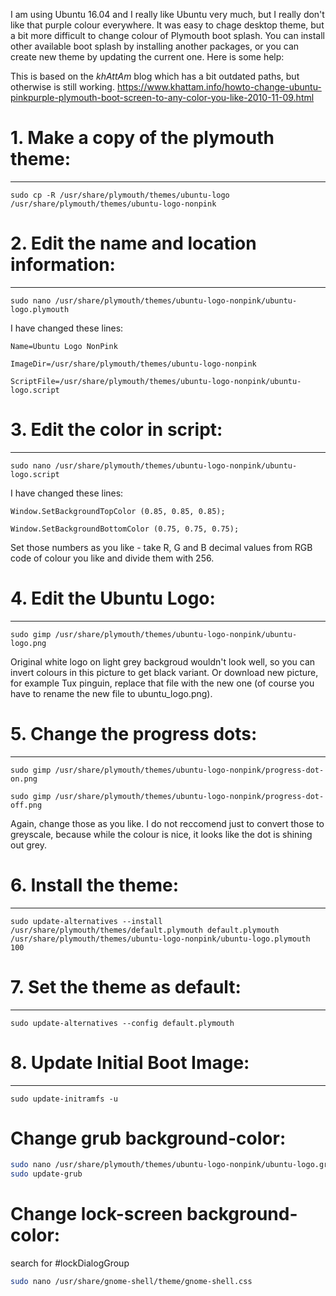 I am using Ubuntu 16.04 and I really like Ubuntu very much, but I really don't like that purple colour everywhere. It was easy to chage desktop theme, but a bit more difficult to change colour of Plymouth boot splash. You can install other available boot splash by installing another packages, or you can create new theme by updating the current one. Here is some help:

This is based on the _khAttAm_ blog which has a bit outdated paths, but otherwise is still working.
https://www.khattam.info/howto-change-ubuntu-pinkpurple-plymouth-boot-screen-to-any-color-you-like-2010-11-09.html

# 1. Make a copy of the plymouth theme:
---
```
sudo cp -R /usr/share/plymouth/themes/ubuntu-logo /usr/share/plymouth/themes/ubuntu-logo-nonpink
```
# 2. Edit the name and location information:
---
```
sudo nano /usr/share/plymouth/themes/ubuntu-logo-nonpink/ubuntu-logo.plymouth
```

I have changed these lines:
```
Name=Ubuntu Logo NonPink

ImageDir=/usr/share/plymouth/themes/ubuntu-logo-nonpink

ScriptFile=/usr/share/plymouth/themes/ubuntu-logo-nonpink/ubuntu-logo.script
```
# 3. Edit the color in script:
---
```
sudo nano /usr/share/plymouth/themes/ubuntu-logo-nonpink/ubuntu-logo.script
```

I have changed these lines:
```
Window.SetBackgroundTopColor (0.85, 0.85, 0.85);

Window.SetBackgroundBottomColor (0.75, 0.75, 0.75);
```
Set those numbers as you like - take R, G and B decimal values from RGB code of colour you like and divide them with 256.

# 4. Edit the Ubuntu Logo:
---
```
sudo gimp /usr/share/plymouth/themes/ubuntu-logo-nonpink/ubuntu-logo.png
```

Original white logo on light grey backgroud wouldn't look well, so you can invert colours in this picture to get black variant. Or download new picture, for example Tux pinguin, replace that file with the new one (of course you have to rename the new file to ubuntu_logo.png).

# 5. Change the progress dots:
---
```
sudo gimp /usr/share/plymouth/themes/ubuntu-logo-nonpink/progress-dot-on.png
```
```
sudo gimp /usr/share/plymouth/themes/ubuntu-logo-nonpink/progress-dot-off.png
```

Again, change those as you like. I do not reccomend just to convert those to greyscale, because while the colour is nice, it looks like the dot is shining out grey.

# 6. Install the theme:
---
```
sudo update-alternatives --install /usr/share/plymouth/themes/default.plymouth default.plymouth /usr/share/plymouth/themes/ubuntu-logo-nonpink/ubuntu-logo.plymouth 100
```

# 7. Set the theme as default:
---
```
sudo update-alternatives --config default.plymouth
```

# 8. Update Initial Boot Image:
---
```
sudo update-initramfs -u
```

# Change grub background-color:
```bash
sudo nano /usr/share/plymouth/themes/ubuntu-logo-nonpink/ubuntu-logo.grub
sudo update-grub
```

# Change lock-screen background-color:
search for #lockDialogGroup
```bash
sudo nano /usr/share/gnome-shell/theme/gnome-shell.css
```

